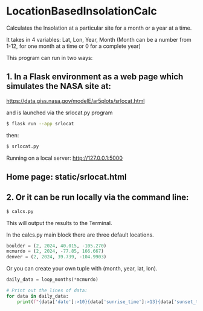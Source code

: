 # LocationBasedInsolationCalc

Calculates the Insolation at a particular site for a month or a year at a time.

It takes in 4 variables:
Lat, Lon, Year, Month (Month can be a number from 1-12, for one month at a time or 0 for a complete year)

This program can run in two ways:

## 1. In a Flask environment as a web page which simulates the NASA site at:

https://data.giss.nasa.gov/modelE/ar5plots/srlocat.html

and is launched via the srlocat.py program

``` bash
$ flask run --app srlocat
```

then:

``` bash
$ srlocat.py
```

Running on a local server: http://127.0.0.1:5000

## Home page: static/srlocat.html

## 2. Or it can be run locally via the command line:

``` bash
$ calcs.py
```

This will output the results to the Terminal.

In the calcs.py main block there are three default locations.

``` python
boulder = (2, 2024, 40.015, -105.270)
mcmurdo = (2, 2024, -77.85, 166.667)
denver = (2, 2024, 39.739, -104.9903)
```

Or you can create your own tuple with (month, year, lat, lon).

``` python 
daily_data = loop_months(*mcmurdo)

# Print out the lines of data:
for data in daily_data:
    print(f"{data['date']:>10}{data['sunrise_time']:>13}{data['sunset_time']:>13}{data['avg_sunlight']:11.2f}{data['cosine_zenith']:11.3f}")
```